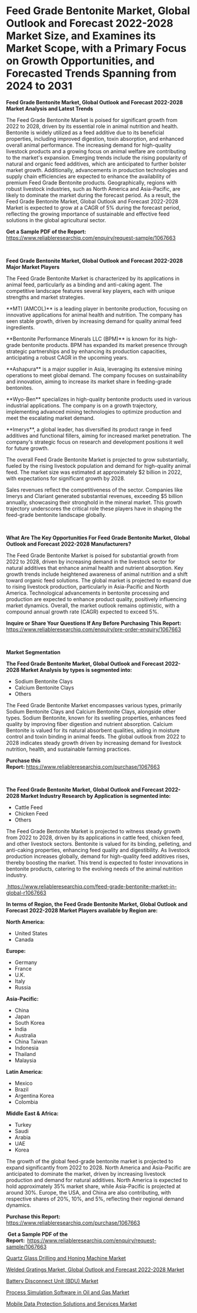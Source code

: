 <p><h1>Feed Grade Bentonite Market, Global Outlook and Forecast 2022-2028 Market Size, and Examines its Market Scope, with a Primary Focus on Growth Opportunities, and Forecasted Trends Spanning from 2024 to 2031</h1></p><p><strong>Feed Grade Bentonite Market, Global Outlook and Forecast 2022-2028 Market Analysis and Latest Trends</strong></p>
<p><p>The Feed Grade Bentonite Market is poised for significant growth from 2022 to 2028, driven by its essential role in animal nutrition and health. Bentonite is widely utilized as a feed additive due to its beneficial properties, including improved digestion, toxin absorption, and enhanced overall animal performance. The increasing demand for high-quality livestock products and a growing focus on animal welfare are contributing to the market's expansion. Emerging trends include the rising popularity of natural and organic feed additives, which are anticipated to further bolster market growth. Additionally, advancements in production technologies and supply chain efficiencies are expected to enhance the availability of premium Feed Grade Bentonite products. Geographically, regions with robust livestock industries, such as North America and Asia-Pacific, are likely to dominate the market during the forecast period. As a result, the Feed Grade Bentonite Market, Global Outlook and Forecast 2022-2028 Market is expected to grow at a CAGR of 5% during the forecast period, reflecting the growing importance of sustainable and effective feed solutions in the global agricultural sector.</p></p>
<p><strong>Get a Sample PDF of the Report:&nbsp;</strong> <a href="https://www.reliableresearchiq.com/enquiry/request-sample/1067663?utm_campaign=1117&utm_medium=2&utm_source=Github&utm_content=ia&utm_term=04122024&utm_id=feed-grade-bentonite-market-global-outlook-and-forecast-2022-2028">https://www.reliableresearchiq.com/enquiry/request-sample/1067663</a></p>
<p>&nbsp;</p>
<p><strong>Feed Grade Bentonite Market, Global Outlook and Forecast 2022-2028 Major Market Players</strong></p>
<p><p>The Feed Grade Bentonite Market is characterized by its applications in animal feed, particularly as a binding and anti-caking agent. The competitive landscape features several key players, each with unique strengths and market strategies.</p><p>**MTI (AMCOL)** is a leading player in bentonite production, focusing on innovative applications for animal health and nutrition. The company has seen stable growth, driven by increasing demand for quality animal feed ingredients.</p><p>**Bentonite Performance Minerals LLC (BPM)** is known for its high-grade bentonite products. BPM has expanded its market presence through strategic partnerships and by enhancing its production capacities, anticipating a robust CAGR in the upcoming years.</p><p>**Ashapura** is a major supplier in Asia, leveraging its extensive mining operations to meet global demand. The company focuses on sustainability and innovation, aiming to increase its market share in feeding-grade bentonites.</p><p>**Wyo-Ben** specializes in high-quality bentonite products used in various industrial applications. The company is on a growth trajectory, implementing advanced mining technologies to optimize production and meet the escalating market demand.</p><p>**Imerys**, a global leader, has diversified its product range in feed additives and functional fillers, aiming for increased market penetration. The company's strategic focus on research and development positions it well for future growth. </p><p>The overall Feed Grade Bentonite Market is projected to grow substantially, fueled by the rising livestock population and demand for high-quality animal feed. The market size was estimated at approximately $2 billion in 2022, with expectations for significant growth by 2028.</p><p>Sales revenues reflect the competitiveness of the sector. Companies like Imerys and Clariant generated substantial revenues, exceeding $5 billion annually, showcasing their stronghold in the mineral market. This growth trajectory underscores the critical role these players have in shaping the feed-grade bentonite landscape globally.</p></p>
<p>&nbsp;</p>
<p><strong>What Are The Key Opportunities For Feed Grade Bentonite Market, Global Outlook and Forecast 2022-2028 Manufacturers?</strong></p>
<p><p>The Feed Grade Bentonite Market is poised for substantial growth from 2022 to 2028, driven by increasing demand in the livestock sector for natural additives that enhance animal health and nutrient absorption. Key growth trends include heightened awareness of animal nutrition and a shift toward organic feed solutions. The global market is projected to expand due to rising livestock production, particularly in Asia-Pacific and North America. Technological advancements in bentonite processing and production are expected to enhance product quality, positively influencing market dynamics. Overall, the market outlook remains optimistic, with a compound annual growth rate (CAGR) expected to exceed 5%.</p></p>
<p><strong>Inquire or Share Your Questions If Any Before Purchasing This Report:</strong> <a href="https://www.reliableresearchiq.com/enquiry/pre-order-enquiry/1067663?utm_campaign=1117&utm_medium=2&utm_source=Github&utm_content=ia&utm_term=04122024&utm_id=feed-grade-bentonite-market-global-outlook-and-forecast-2022-2028">https://www.reliableresearchiq.com/enquiry/pre-order-enquiry/1067663</a></p>
<p>&nbsp;</p>
<p><strong>Market Segmentation</strong></p>
<p><strong>The Feed Grade Bentonite Market, Global Outlook and Forecast 2022-2028 Market Analysis by types is segmented into:</strong></p>
<p><ul><li>Sodium Bentonite Clays</li><li>Calcium Bentonite Clays</li><li>Others</li></ul></p>
<p><p>The Feed Grade Bentonite Market encompasses various types, primarily Sodium Bentonite Clays and Calcium Bentonite Clays, alongside other types. Sodium Bentonite, known for its swelling properties, enhances feed quality by improving fiber digestion and nutrient absorption. Calcium Bentonite is valued for its natural absorbent qualities, aiding in moisture control and toxin binding in animal feeds. The global outlook from 2022 to 2028 indicates steady growth driven by increasing demand for livestock nutrition, health, and sustainable farming practices.</p></p>
<p><strong>Purchase this Report:&nbsp;</strong><a href="https://www.reliableresearchiq.com/purchase/1067663?utm_campaign=1117&utm_medium=2&utm_source=Github&utm_content=ia&utm_term=04122024&utm_id=feed-grade-bentonite-market-global-outlook-and-forecast-2022-2028">https://www.reliableresearchiq.com/purchase/1067663</a></p>
<p>&nbsp;</p>
<p><strong>The Feed Grade Bentonite Market, Global Outlook and Forecast 2022-2028 Market Industry Research by Application is segmented into:</strong></p>
<p><ul><li>Cattle Feed</li><li>Chicken Feed</li><li>Others</li></ul></p>
<p><p>The Feed Grade Bentonite Market is projected to witness steady growth from 2022 to 2028, driven by its applications in cattle feed, chicken feed, and other livestock sectors. Bentonite is valued for its binding, pelleting, and anti-caking properties, enhancing feed quality and digestibility. As livestock production increases globally, demand for high-quality feed additives rises, thereby boosting the market. This trend is expected to foster innovations in bentonite products, catering to the evolving needs of the animal nutrition industry.</p></p>
<p><a href="https://www.reliableresearchiq.com/feed-grade-bentonite-market-in-global-r1067663?utm_campaign=1117&utm_medium=2&utm_source=Github&utm_content=ia&utm_term=04122024&utm_id=feed-grade-bentonite-market-global-outlook-and-forecast-2022-2028">&nbsp;https://www.reliableresearchiq.com/feed-grade-bentonite-market-in-global-r1067663</a></p>
<p><strong>In terms of Region, the Feed Grade Bentonite Market, Global Outlook and Forecast 2022-2028 Market Players available by Region are:</strong></p>
<p>
    <p> <strong> North America: </strong>
        <ul>
            <li>United States</li>
            <li>Canada</li>
        </ul>
        </p> 
    <p> <strong> Europe: </strong>
        <ul>
            <li>Germany</li>
            <li>France</li>
            <li>U.K.</li>
            <li>Italy</li>
            <li>Russia</li>
        </ul>
        </p> 
    <p> <strong> Asia-Pacific: </strong>
        <ul>
            <li>China</li>
            <li>Japan</li>
            <li>South Korea</li>
            <li>India</li>
            <li>Australia</li>
            <li>China Taiwan</li>
            <li>Indonesia</li>
            <li>Thailand</li>
            <li>Malaysia</li>
        </ul>
        </p> 
    <p> <strong> Latin America: </strong>
        <ul>
            <li>Mexico</li>
            <li>Brazil</li>
            <li>Argentina Korea</li>
            <li>Colombia</li>
        </ul>
        </p> 
    <p> <strong> Middle East & Africa: </strong>
        <ul>
            <li>Turkey</li>
            <li>Saudi</li>
            <li>Arabia</li>
            <li>UAE</li>
            <li>Korea</li>
        </ul>
    </p>
    </p>
<p><p>The growth of the global feed-grade bentonite market is projected to expand significantly from 2022 to 2028. North America and Asia-Pacific are anticipated to dominate the market, driven by increasing livestock production and demand for natural additives. North America is expected to hold approximately 35% market share, while Asia-Pacific is projected at around 30%. Europe, the USA, and China are also contributing, with respective shares of 20%, 10%, and 5%, reflecting their regional demand dynamics.</p></p>
<p><strong>Purchase this Report: </strong><a href="https://www.reliableresearchiq.com/purchase/1067663?utm_campaign=1117&utm_medium=2&utm_source=Github&utm_content=ia&utm_term=04122024&utm_id=feed-grade-bentonite-market-global-outlook-and-forecast-2022-2028">https://www.reliableresearchiq.com/purchase/1067663</a></p>
<p>&nbsp;<strong>Get a Sample PDF of the Report:&nbsp;&nbsp;</strong><a href="https://www.reliableresearchiq.com/enquiry/request-sample/1067663?utm_campaign=1117&utm_medium=2&utm_source=Github&utm_content=ia&utm_term=04122024&utm_id=feed-grade-bentonite-market-global-outlook-and-forecast-2022-2028">https://www.reliableresearchiq.com/enquiry/request-sample/1067663</a></p>
<p><strong></strong></p>
<p><p><a href="https://issuu.com/reportprime-2/docs/quartz-glass-drilling-and-honing-machine-market-si?utm_campaign=1117&utm_medium=2&utm_source=Github&utm_content=ia&utm_term=04122024&utm_id=feed-grade-bentonite-market-global-outlook-and-forecast-2022-2028">Quartz Glass Drilling and Honing Machine Market</a></p><p><a href="https://github.com/rileymgdorcas/Market-Research-Report-List-1/blob/main/welded-gratings-market-global-outlook-and-forecast-2022-2028-market.md?utm_campaign=1117&utm_medium=2&utm_source=Github&utm_content=ia&utm_term=04122024&utm_id=feed-grade-bentonite-market-global-outlook-and-forecast-2022-2028">Welded Gratings Market, Global Outlook and Forecast 2022-2028 Market</a></p><p><a href="https://issuu.com/reportprime-2/docs/battery-disconnect-unit-bdu-market-size-2030.pptx?utm_campaign=1117&utm_medium=2&utm_source=Github&utm_content=ia&utm_term=04122024&utm_id=feed-grade-bentonite-market-global-outlook-and-forecast-2022-2028">Battery Disconnect Unit (BDU) Market</a></p><p><a href="https://www.linkedin.com/pulse/process-simulation-software-oil-gas-market-size-share-analysis-cot3c?utm_campaign=1117&utm_medium=2&utm_source=Github&utm_content=ia&utm_term=04122024&utm_id=feed-grade-bentonite-market-global-outlook-and-forecast-2022-2028">Process Simulation Software in Oil and Gas Market</a></p><p><a href="https://www.linkedin.com/pulse/comprehensive-analysis-mobile-data-protection-solutions-services-cf1dc?utm_campaign=1117&utm_medium=2&utm_source=Github&utm_content=ia&utm_term=04122024&utm_id=feed-grade-bentonite-market-global-outlook-and-forecast-2022-2028">Mobile Data Protection Solutions and Services Market</a></p></p>